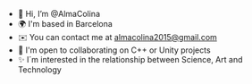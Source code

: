 - 👋 Hi, I’m @AlmaColina
- 🌍 I'm based in Barcelona 
- ✉️ You can contact me at almacolina2015@gmail.com
- 🤝 I'm open to collaborating on C++ or Unity projects
- ​✨​​ I´m interested in the relationship between Science, Art and Technology

<!---
AlmaColina/AlmaColina is a ✨ special ✨ repository because its `README.md` (this file) appears on your GitHub profile.
You can click the Preview link to take a look at your changes.
--->

